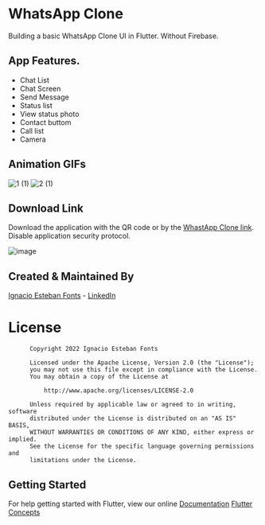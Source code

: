 # WhatsApp Clone

Building a basic WhatsApp Clone UI in Flutter. Without Firebase.

## App Features.

- Chat List
- Chat Screen 
- Send Message
- Status list
- View status photo
- Contact buttom 
- Call list
- Camera

## Animation GIFs

![1 (1)](https://user-images.githubusercontent.com/93054257/209562561-5d56a375-58f9-4c72-9848-47b8370d31a5.gif)
![2 (1)](https://user-images.githubusercontent.com/93054257/209562563-a24d1072-d639-450e-9107-773ee1594144.gif)

## Download Link

Download the application with the QR code or by the [WhastApp Clone link](https://drive.google.com/file/d/1nwjjI_pn7uKbhpfqgcXLvRejUeRjHkmq/view?usp=share_link). Disable application security protocol.

![image](https://user-images.githubusercontent.com/93054257/227962410-3ccdbfd4-c4e1-44f6-8c31-723e776d0ab8.png)


## Created & Maintained By

[Ignacio Esteban Fonts](https://github.com/fontsignacio) - [LinkedIn](https://www.linkedin.com/in/ignacio-esteban-fonts-731588165/)

# License

          Copyright 2022 Ignacio Esteban Fonts

          Licensed under the Apache License, Version 2.0 (the "License");
          you may not use this file except in compliance with the License.
          You may obtain a copy of the License at

              http://www.apache.org/licenses/LICENSE-2.0

          Unless required by applicable law or agreed to in writing, software
          distributed under the License is distributed on an "AS IS" BASIS,
          WITHOUT WARRANTIES OR CONDITIONS OF ANY KIND, either express or implied.
          See the License for the specific language governing permissions and
          limitations under the License.
      
      
 ## Getting Started

For help getting started with Flutter, view our online
[Documentation](https://flutter.io/)      [Flutter Concepts](https://github.com/fontsignacio/Flutter)
